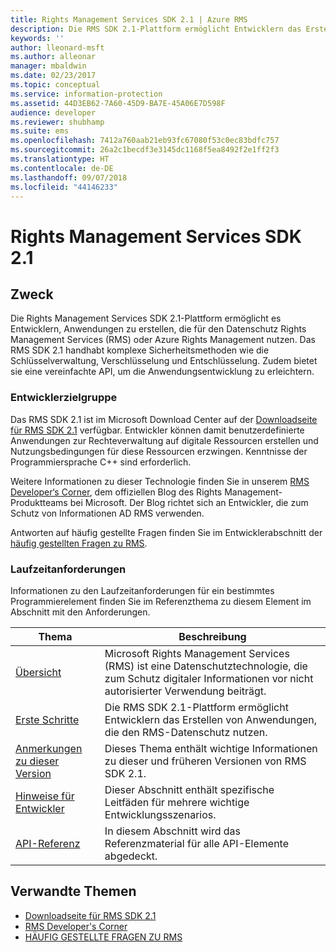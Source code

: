 ```yaml
---
title: Rights Management Services SDK 2.1 | Azure RMS
description: Die RMS SDK 2.1-Plattform ermöglicht Entwicklern das Erstellen von Anwendungen, die für den Datenschutz RMS oder Azure RMS nutzen.
keywords: ''
author: lleonard-msft
ms.author: alleonar
manager: mbaldwin
ms.date: 02/23/2017
ms.topic: conceptual
ms.service: information-protection
ms.assetid: 44D3EB62-7A60-45D9-BA7E-45A06E7D598F
audience: developer
ms.reviewer: shubhamp
ms.suite: ems
ms.openlocfilehash: 7412a760aab21eb93fc67080f53c0ec83bdfc757
ms.sourcegitcommit: 26a2c1becdf3e3145dc1168f5ea8492f2e1ff2f3
ms.translationtype: HT
ms.contentlocale: de-DE
ms.lasthandoff: 09/07/2018
ms.locfileid: "44146233"
---
```

# <a name="rights-management-services-sdk-21"></a>Rights Management Services SDK 2.1

## <a name="purpose"></a>Zweck

Die Rights Management Services SDK 2.1-Plattform ermöglicht es Entwicklern, Anwendungen zu erstellen, die für den Datenschutz Rights Management Services (RMS) oder Azure Rights Management nutzen. Das RMS SDK 2.1 handhabt komplexe Sicherheitsmethoden wie die Schlüsselverwaltung, Verschlüsselung und Entschlüsselung. Zudem bietet sie eine vereinfachte API, um die Anwendungsentwicklung zu erleichtern.

### <a name="developer-audience"></a>Entwicklerzielgruppe

Das RMS SDK 2.1 ist im Microsoft Download Center auf der [Downloadseite für RMS SDK 2.1](http://www.microsoft.com/en-us/download/details.aspx?id=38397) verfügbar. Entwickler können damit benutzerdefinierte Anwendungen zur Rechteverwaltung auf digitale Ressourcen erstellen und Nutzungsbedingungen für diese Ressourcen erzwingen. Kenntnisse der Programmiersprache C++ sind erforderlich.

Weitere Informationen zu dieser Technologie finden Sie in unserem [RMS Developer‘s Corner](http://blogs.msdn.com/b/rms/archive/2012/05/31/official-release-of-ad-rms-sdk-2-0-and-ad-rms-client-2-0.aspx), dem offiziellen Blog des Rights Management-Produktteams bei Microsoft. Der Blog richtet sich an Entwickler, die zum Schutz von Informationen AD RMS verwenden.

Antworten auf häufig gestellte Fragen finden Sie im Entwicklerabschnitt der [häufig gestellten Fragen zu RMS](http://aka.ms/adrmsfaq ).

### <a name="run-time-requirements"></a>Laufzeitanforderungen

Informationen zu den Laufzeitanforderungen für ein bestimmtes Programmierelement finden Sie im Referenzthema zu diesem Element im Abschnitt mit den Anforderungen.

|Thema|Beschreibung|
|-----|--------|
|[Übersicht](ad-rms-overview.md)|Microsoft Rights Management Services (RMS) ist eine Datenschutztechnologie, die zum Schutz digitaler Informationen vor nicht autorisierter Verwendung beiträgt.|
|[Erste Schritte](getting-started-with-ad-rms-2-0.md)|Die RMS SDK 2.1-Plattform ermöglicht Entwicklern das Erstellen von Anwendungen, die den RMS-Datenschutz nutzen.|
|[Anmerkungen zu dieser Version](release-notes-rtm.md)|Dieses Thema enthält wichtige Informationen zu dieser und früheren Versionen von RMS SDK 2.1.|
|[Hinweise für Entwickler](developer-notes.md)|Dieser Abschnitt enthält spezifische Leitfäden für mehrere wichtige Entwicklungsszenarios.|
|[API-Referenz](api-reference-2-1.md)|In diesem Abschnitt wird das Referenzmaterial für alle API-Elemente abgedeckt.|

 

## <a name="related-topics"></a>Verwandte Themen

* [Downloadseite für RMS SDK 2.1](http://www.microsoft.com/en-us/download/details.aspx?id=38397)
* [RMS Developer's Corner](http://blogs.msdn.com/b/rms/archive/2012/05/31/official-release-of-ad-rms-sdk-2-0-and-ad-rms-client-2-0.aspx)
* [HÄUFIG GESTELLTE FRAGEN ZU RMS](http://aka.ms/adrmsfaq )
